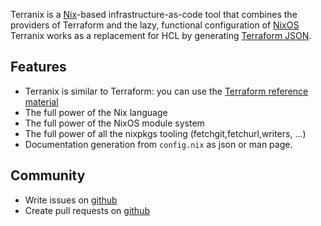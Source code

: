 Terranix is a [Nix][nix]-based infrastructure-as-code tool that combines the
providers of Terraform and the lazy, functional configuration of [NixOS][nixos]
Terranix works as a replacement for HCL by generating [Terraform JSON][tf-json].

[nix]: https://serokell.io/blog/what-is-nix
[nixos]: https://nixos.org/
[tf-json]: https://www.terraform.io/docs/configuration/syntax-json.html

## Features

- Terranix is similar to Terraform: you can use the
  [Terraform reference material](https://www.terraform.io/docs/providers/index.html)
- The full power of the Nix language
- The full power of the NixOS module system
- The full power of all the nixpkgs tooling (fetchgit,fetchurl,writers, ...)
- Documentation generation from `config.nix` as json or man page.

## Community

- Write issues on [github](https://github.com/terranix/terranix/issues)
- Create pull requests on [github](https://github.com/terranix/terranix/pulls)
